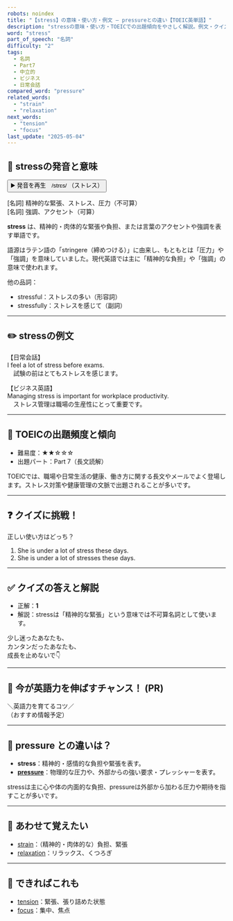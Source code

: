 ```yaml
---
robots: noindex
title: "【stress】の意味・使い方・例文 ― pressureとの違い【TOEIC英単語】"
description: "stressの意味・使い方・TOEICでの出題傾向をやさしく解説。例文・クイズ付きでpressureとの違いもわかりやすく学べます。"
word: "stress"
part_of_speech: "名詞"
difficulty: "2"
tags:
  - 名詞
  - Part7
  - 中立的
  - ビジネス
  - 日常会話
compared_word: "pressure"
related_words:
  - "strain"
  - "relaxation"
next_words:
  - "tension"
  - "focus"
last_update: "2025-05-04"
---
```


## 🔰 stressの発音と意味

<button class="play-audio" onclick="playTTS('stress')">
  <span class="play-audio-main">
    ▶️ 発音を再生　/strɛs/
  </span>
  <span class="play-audio-sub">
    （ストレス）
  </span>
</button>

[名詞] 精神的な緊張、ストレス、圧力（不可算）  
[名詞] 強調、アクセント（可算）

**stress** は、精神的・肉体的な緊張や負担、または言葉のアクセントや強調を表す単語です。

語源はラテン語の「stringere（締めつける）」に由来し、もともとは「圧力」や「強調」を意味していました。現代英語では主に「精神的な負担」や「強調」の意味で使われます。

他の品詞：  
- stressful：ストレスの多い（形容詞）
- stressfully：ストレスを感じて（副詞）

---

## ✏️ stressの例文

【日常会話】  
I feel a lot of stress before exams.  
　試験の前はとてもストレスを感じます。

【ビジネス英語】  
Managing stress is important for workplace productivity.  
　ストレス管理は職場の生産性にとって重要です。

---

## 🎯 TOEICの出題頻度と傾向

- 難易度：★★☆☆☆
- 出題パート：Part 7（長文読解）

TOEICでは、職場や日常生活の健康、働き方に関する長文やメールでよく登場します。ストレス対策や健康管理の文脈で出題されることが多いです。

---

## ❓ クイズに挑戦！

正しい使い方はどっち？

1. She is under a lot of stress these days.  
2. She is under a lot of stresses these days.

---

## ✅ クイズの答えと解説

- 正解：**1**
- 解説：stressは「精神的な緊張」という意味では不可算名詞として使います。

少し迷ったあなたも、  
カンタンだったあなたも、  
成長を止めないで👇️

---

## 🚀 今が英語力を伸ばすチャンス！ (PR)

<div class="info-center">
＼英語力を育てるコツ／<br>  
（おすすめ情報予定）
</div>

---

## 🤔  pressure との違いは？

- **stress**：精神的・感情的な負担や緊張を表す。
- **[pressure](/word/pressure)**：物理的な圧力や、外部からの強い要求・プレッシャーを表す。

stressは主に心や体の内面的な負担、pressureは外部から加わる圧力や期待を指すことが多いです。

---

## 🧩 あわせて覚えたい

- [strain](/word/strain)：（精神的・肉体的な）負担、緊張
- [relaxation](/word/relaxation)：リラックス、くつろぎ

---

## 📖 できればこれも

- [tension](/word/tension)：緊張、張り詰めた状態
- [focus](/word/focus)：集中、焦点

<!-- cvid: aid22_bid04 -->
